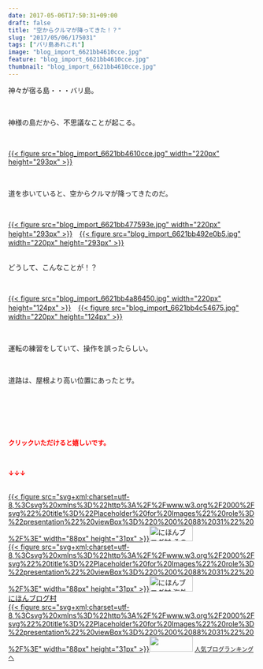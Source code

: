 ```yaml
---
date: 2017-05-06T17:50:31+09:00
draft: false
title: "空からクルマが降ってきた！？"
slug: "2017/05/06/175031"
tags: ["バリ島あれこれ"]
image: "blog_import_6621bb4610cce.jpg"
feature: "blog_import_6621bb4610cce.jpg"
thumbnail: "blog_import_6621bb4610cce.jpg"
---
```

<p>神々が宿る島・・・バリ島。</p><p> </p><p>神様の島だから、不思議なことが起こる。</p><p> </p><p><a href="blog_import_6621bb4610cce.jpg">{{< figure src="blog_import_6621bb4610cce.jpg" width="220px" height="293px" >}}</a></p><p> </p><p>道を歩いていると、空からクルマが降ってきたのだ。</p><p> </p><p><a href="blog_import_6621bb477593e.jpg">{{< figure src="blog_import_6621bb477593e.jpg" width="220px" height="293px" >}}</a>　<a href="blog_import_6621bb492e0b5.jpg">{{< figure src="blog_import_6621bb492e0b5.jpg" width="220px" height="293px" >}}</a></p><p><br/>どうして、こんなことが！？</p><p> </p><p><a href="blog_import_6621bb4a86450.jpg">{{< figure src="blog_import_6621bb4a86450.jpg" width="220px" height="124px" >}}</a>　<a href="blog_import_6621bb4c54675.jpg">{{< figure src="blog_import_6621bb4c54675.jpg" width="220px" height="124px" >}}</a></p><p> </p><p>運転の練習をしていて、操作を誤ったらしい。</p><p> </p><p>道路は、屋根より高い位置にあったとサ。</p><p> </p><p> </p><p> </p><p><font color="#ff0000" size="2"><strong>クリックいただけると嬉しいです。</strong></font></p><p></p><p> </p><p><font color="#ff0000" size="2"><strong>↓↓↓</strong></font></p><p><br/><a href="ranking.html?p_cid=01260127" id="&amp;blogmura_banner" target="_blank">{{< figure src="svg+xml;charset=utf-8,%3Csvg%20xmlns%3D%22http%3A%2F%2Fwww.w3.org%2F2000%2Fsvg%22%20title%3D%22Placeholder%20for%20Images%22%20role%3D%22presentation%22%20viewBox%3D%220%200%2088%2031%22%20%2F%3E" width="88px" height="31px" >}}<noscript><img alt="にほんブログ村 その他生活ブログ 不動産投資へ" border="0" height="31" src="//life.blogmura.com/hudousantoushi/img/hudousantoushi88_31.gif" width="88"></noscript></a><br/><a href="ranking.html?p_cid=01260127" target="_blank">{{< figure src="svg+xml;charset=utf-8,%3Csvg%20xmlns%3D%22http%3A%2F%2Fwww.w3.org%2F2000%2Fsvg%22%20title%3D%22Placeholder%20for%20Images%22%20role%3D%22presentation%22%20viewBox%3D%220%200%2088%2031%22%20%2F%3E" width="88px" height="31px" >}}<noscript><img alt="にほんブログ村 海外生活ブログ バリ島情報へ" border="0" height="31" src="https://img-proxy.blog-video.jp/images?url=http%3A%2F%2Foverseas.blogmura.com%2Fbali%2Fimg%2Fbali88_31.gif" width="88"></noscript></a><br/><a href="ranking.html?p_cid=01260127" target="_blank">にほんブログ村</a><br/><a href="link.php?1804582" title="人気ブログランキングへ">{{< figure src="svg+xml;charset=utf-8,%3Csvg%20xmlns%3D%22http%3A%2F%2Fwww.w3.org%2F2000%2Fsvg%22%20title%3D%22Placeholder%20for%20Images%22%20role%3D%22presentation%22%20viewBox%3D%220%200%2088%2031%22%20%2F%3E" width="88px" height="31px" >}}<noscript><img border="0" height="31" src="https://blog.with2.net/img/banner/banner_22.gif" width="88"></noscript></a> <a href="link.php?1804582" style="font-size: 12px;">人気ブログランキングへ</a></p>

